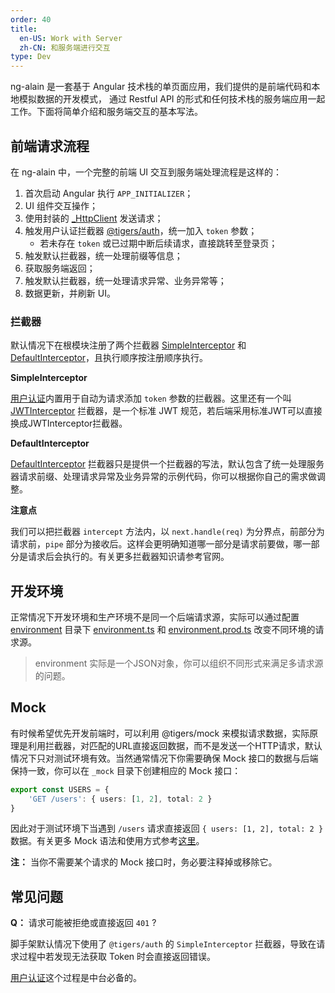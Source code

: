 ```yaml
---
order: 40
title:
  en-US: Work with Server
  zh-CN: 和服务端进行交互
type: Dev
---
```


ng-alain 是一套基于 Angular 技术栈的单页面应用，我们提供的是前端代码和本地模拟数据的开发模式，
通过 Restful API 的形式和任何技术栈的服务端应用一起工作。下面将简单介绍和服务端交互的基本写法。

## 前端请求流程

在 ng-alain 中，一个完整的前端 UI 交互到服务端处理流程是这样的：

1. 首次启动 Angular 执行 `APP_INITIALIZER`；
2. UI 组件交互操作；
3. 使用封装的 [_HttpClient](/theme/http) 发送请求；
4. 触发用户认证拦截器 [@tigers/auth](/auth/getting-started)，统一加入 `token` 参数；
    - 若未存在 `token` 或已过期中断后续请求，直接跳转至登录页；
5. 触发默认拦截器，统一处理前缀等信息；
6. 获取服务端返回；
7. 触发默认拦截器，统一处理请求异常、业务异常等；
8. 数据更新，并刷新 UI。

### 拦截器

默认情况下在根模块注册了两个拦截器 [SimpleInterceptor](https://github.com/ng-alain/delon/blob/master/packages/auth/token/simple/simple.interceptor.ts) 和 [DefaultInterceptor](https://github.com/ng-alain/ng-alain/blob/master/src/app/core/net/default.interceptor.ts)，且执行顺序按注册顺序执行。

**SimpleInterceptor**

[用户认证](/docs/auth)内置用于自动为请求添加 `token` 参数的拦截器。这里还有一个叫 [JWTInterceptor](https://github.com/ng-alain/delon/blob/master/packages/auth/token/jwt/jwt.interceptor.ts) 拦截器，是一个标准 JWT 规范，若后端采用标准JWT可以直接换成JWTInterceptor拦截器。

**DefaultInterceptor**

[DefaultInterceptor](https://github.com/ng-alain/ng-alain/blob/master/src/app/core/net/default.interceptor.ts) 拦截器只是提供一个拦截器的写法，默认包含了统一处理服务器请求前缀、处理请求异常及业务异常的示例代码，你可以根据你自己的需求做调整。

**注意点**

我们可以把拦截器 `intercept` 方法内，以 `next.handle(req)` 为分界点，前部分为请求前，`pipe` 部分为接收后。这样会更明确知道哪一部分是请求前要做，哪一部分是请求后会执行的。有关更多拦截器知识请参考官网。

## 开发环境

正常情况下开发环境和生产环境不是同一个后端请求源，实际可以通过配置 [environment](https://github.com/ng-alain/ng-alain/tree/master/src/environments) 目录下 [environment.ts](https://github.com/ng-alain/ng-alain/blob/master/src/environments/environment.ts) 和 [environment.prod.ts](https://github.com/ng-alain/ng-alain/blob/master/src/environments/environment.prod.ts) 改变不同环境的请求源。

> environment 实际是一个JSON对象，你可以组织不同形式来满足多请求源的问题。

## Mock

有时候希望优先开发前端时，可以利用 @tigers/mock 来模拟请求数据，实际原理是利用拦截器，对匹配的URL直接返回数据，而不是发送一个HTTP请求，默认情况下只对测试环境有效。当然通常情况下你需要确保 Mock 接口的数据与后端保持一致，你可以在 `_mock` 目录下创建相应的 Mock 接口：

```ts
export const USERS = {
    'GET /users': { users: [1, 2], total: 2 }
}
```

因此对于测试环境下当遇到 `/users` 请求直接返回 `{ users: [1, 2], total: 2 }` 数据。有关更多 Mock 语法和使用方式参考[这里](/docs/mock)。

**注：** 当你不需要某个请求的 Mock 接口时，务必要注释掉或移除它。

## 常见问题

**Q：** 请求可能被拒绝或直接返回 `401` ?

脚手架默认情况下使用了 `@tigers/auth` 的 `SimpleInterceptor` 拦截器，导致在请求过程中若发现无法获取 Token 时会直接返回错误。

[用户认证](/docs/auth)这个过程是中台必备的。

